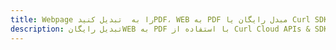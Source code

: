 ---title: Webpage را به  تبدیل کنیدPDF، WEB به PDF مبدل رایگان یا Curl SDKdescription: تبدیل رایگانWEB به PDF با استفاده از Curl Cloud APIs & SDK همچنین اسناد PDF را در Cloud ایجاد، ویرایش و رندر کنید.---